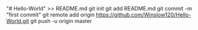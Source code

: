 "# Hello-World" >> README.md
git init
git add README.md
git commit -m "first commit"
git remote add origin https://github.com/Winslow120/Hello-World.git
git push -u origin master
